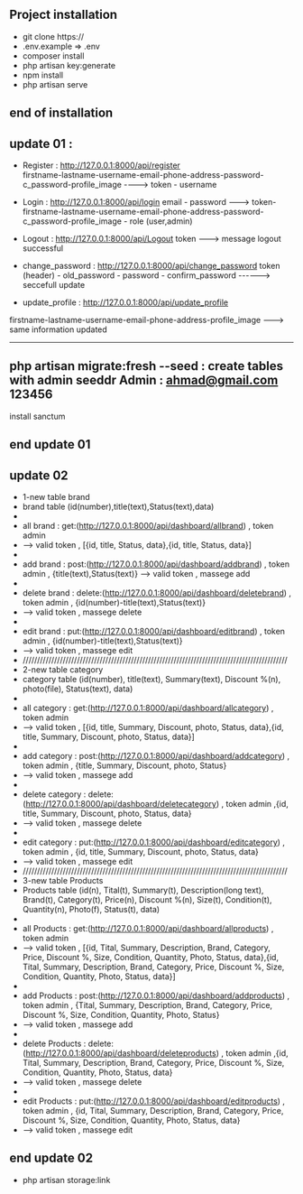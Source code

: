 
## Project installation
- git clone https://
- .env.example => .env
- composer install
- php artisan key:generate
- npm install
- php artisan serve
## end of installation

## update 01 : 
  - Register :  http://127.0.0.1:8000/api/register   
firstname-lastname-username-email-phone-address-password-c_password-profile_image ----> token - username

-  Login :   http://127.0.0.1:8000/api/login 
   email - password --->  token-firstname-lastname-username-email-phone-address-password-c_password-profile_image - role (user,admin)

 -  Logout : http://127.0.0.1:8000/api/Logout
   token ---> message logout successful

  - change_password : http://127.0.0.1:8000/api/change_password
   token (header)  - old_password - password - confirm_password  ------> seccefull update 
 
- update_profile : http://127.0.0.1:8000/api/update_profile

firstname-lastname-username-email-phone-address-profile_image  ---> same information updated

----
php artisan migrate:fresh --seed : create tables with admin seeddr 
Admin :
ahmad@gmail.com
123456
---
install sanctum 
## end update 01

## update 02
- 1-new table brand
- brand table (id(number),title(text),Status(text),data)
- 
- all brand : get:(http://127.0.0.1:8000/api/dashboard/allbrand) , token admin 
- --> valid token , [{id, title, Status, data},{id, title, Status, data}]
- 
- add brand : post:(http://127.0.0.1:8000/api/dashboard/addbrand) , token admin , {title(text),Status(text)} --> valid token , massege add
- 
- delete brand : delete:(http://127.0.0.1:8000/api/dashboard/deletebrand) , token admin , {id(number)-title(text),Status(text)} 
- --> valid token , massege delete
- 
- edit brand : put:(http://127.0.0.1:8000/api/dashboard/editbrand) , token admin , {id(number)-title(text),Status(text)} 
- --> valid token , massege edit
- /////////////////////////////////////////////////////////////////////////////////////////////
- 2-new table category
- category table (id(number), title(text), Summary(text), Discount %(n), photo(file), Status(text), data)
- 
- all category : get:(http://127.0.0.1:8000/api/dashboard/allcategory) , token admin 
- --> valid token , [{id, title, Summary, Discount, photo, Status, data},{id, title, Summary, Discount, photo, Status, data}]
- 
- add category : post:(http://127.0.0.1:8000/api/dashboard/addcategory) , token admin , {title, Summary, Discount, photo, Status} 
- --> valid token , massege add
- 
- delete category : delete:(http://127.0.0.1:8000/api/dashboard/deletecategory) , token admin ,{id, title, Summary, Discount, photo, Status, data}
- --> valid token , massege delete
- 
- edit category : put:(http://127.0.0.1:8000/api/dashboard/editcategory) , token admin , {id, title, Summary, Discount, photo, Status, data} 
- --> valid token , massege edit
- /////////////////////////////////////////////////////////////////////////////////////////////
- 3-new table Products
- Products table (id(n), Tital(t), Summary(t), Description(long text), Brand(t), Category(t), Price(n), Discount %(n), Size(t), Condition(t), Quantity(n), Photo(f), Status(t), data)
- 
- all Products : get:(http://127.0.0.1:8000/api/dashboard/allproducts) , token admin 
- --> valid token , [{id, Tital, Summary, Description, Brand, Category, Price, Discount %, Size, Condition, Quantity, Photo, Status, data},{id, Tital, Summary, Description, Brand, Category, Price, Discount %, Size, Condition, Quantity, Photo, Status, data}]
- 
- add Products : post:(http://127.0.0.1:8000/api/dashboard/addproducts) , token admin , {Tital, Summary, Description, Brand, Category, Price, Discount %, Size, Condition, Quantity, Photo, Status} 
- --> valid token , massege add
- 
- delete Products : delete:(http://127.0.0.1:8000/api/dashboard/deleteproducts) , token admin ,{id, Tital, Summary, Description, Brand, Category, Price, Discount %, Size, Condition, Quantity, Photo, Status, data}
- --> valid token , massege delete
- 
- edit Products : put:(http://127.0.0.1:8000/api/dashboard/editproducts) , token admin , {id, Tital, Summary, Description, Brand, Category, Price, Discount %, Size, Condition, Quantity, Photo, Status, data} 
- --> valid token , massege edit
## end update 02
- php artisan storage:link
